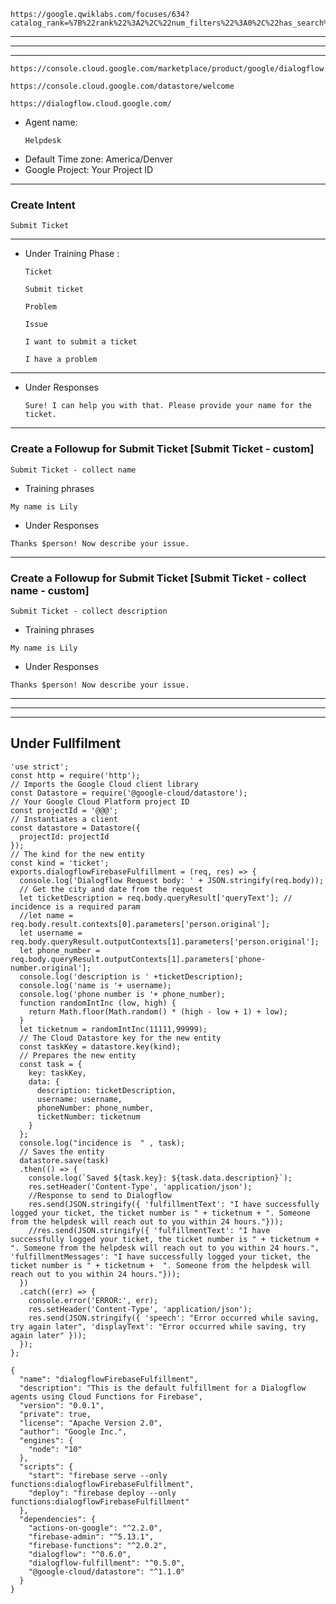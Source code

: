 ```
https://google.qwiklabs.com/focuses/634?catalog_rank=%7B%22rank%22%3A2%2C%22num_filters%22%3A0%2C%22has_search%22%3Atrue%7D&parent=catalog
```

---
---
---

```
https://console.cloud.google.com/marketplace/product/google/dialogflow.googleapis.com
```

```
https://console.cloud.google.com/datastore/welcome
```


```
https://dialogflow.cloud.google.com/
```


- Agent name: 
  ```
  Helpdesk
  ```
- Default Time zone: America/Denver
- Google Project: Your Project ID


---
### Create Intent

```
Submit Ticket
```

---

- Under Training Phase :
    ```
    Ticket
    ```

    ```
    Submit ticket
    ```

    ```
    Problem
    ```

    ```
    Issue
    ```

    ```
    I want to submit a ticket
    ```

    ```
    I have a problem
    ```
---

- Under Responses

    ```
    Sure! I can help you with that. Please provide your name for the ticket.
    ```

---

### Create a Followup for Submit Ticket [Submit Ticket - custom]

```
Submit Ticket - collect name
```

- Training phrases

```
My name is Lily
```

- Under Responses 

```
Thanks $person! Now describe your issue.
```


---

### Create a Followup for Submit Ticket [Submit Ticket - collect name - custom]

```
Submit Ticket - collect description
```

- Training phrases

```
My name is Lily
```

- Under Responses 

```
Thanks $person! Now describe your issue.
```




---
---
---

## Under Fullfilment



```
'use strict';
const http = require('http');
// Imports the Google Cloud client library
const Datastore = require('@google-cloud/datastore');
// Your Google Cloud Platform project ID
const projectId = '@@@';
// Instantiates a client
const datastore = Datastore({
  projectId: projectId
});
// The kind for the new entity
const kind = 'ticket';
exports.dialogflowFirebaseFulfillment = (req, res) => {
  console.log('Dialogflow Request body: ' + JSON.stringify(req.body));
  // Get the city and date from the request
  let ticketDescription = req.body.queryResult['queryText']; // incidence is a required param
  //let name = req.body.result.contexts[0].parameters['person.original'];
  let username = req.body.queryResult.outputContexts[1].parameters['person.original'];
  let phone_number = req.body.queryResult.outputContexts[1].parameters['phone-number.original'];
  console.log('description is ' +ticketDescription);
  console.log('name is '+ username);
  console.log('phone number is '+ phone_number);
  function randomIntInc (low, high) {
    return Math.floor(Math.random() * (high - low + 1) + low);
  }
  let ticketnum = randomIntInc(11111,99999);
  // The Cloud Datastore key for the new entity
  const taskKey = datastore.key(kind);
  // Prepares the new entity
  const task = {
    key: taskKey,
    data: {
      description: ticketDescription,
      username: username,
      phoneNumber: phone_number,
      ticketNumber: ticketnum
    }
  };
  console.log("incidence is  " , task);
  // Saves the entity
  datastore.save(task)
  .then(() => {
    console.log(`Saved ${task.key}: ${task.data.description}`);
    res.setHeader('Content-Type', 'application/json');
    //Response to send to Dialogflow
    res.send(JSON.stringify({ 'fulfillmentText': "I have successfully logged your ticket, the ticket number is " + ticketnum + ". Someone from the helpdesk will reach out to you within 24 hours."}));
    //res.send(JSON.stringify({ 'fulfillmentText': "I have successfully logged your ticket, the ticket number is " + ticketnum + ". Someone from the helpdesk will reach out to you within 24 hours.", 'fulfillmentMessages': "I have successfully logged your ticket, the ticket number is " + ticketnum +  ". Someone from the helpdesk will reach out to you within 24 hours."}));
  })
  .catch((err) => {
    console.error('ERROR:', err);
    res.setHeader('Content-Type', 'application/json');
    res.send(JSON.stringify({ 'speech': "Error occurred while saving, try again later", 'displayText': "Error occurred while saving, try again later" }));    
  });
};
```




```
{
  "name": "dialogflowFirebaseFulfillment",
  "description": "This is the default fulfillment for a Dialogflow agents using Cloud Functions for Firebase",
  "version": "0.0.1",
  "private": true,
  "license": "Apache Version 2.0",
  "author": "Google Inc.",
  "engines": {
    "node": "10"
  },
  "scripts": {
    "start": "firebase serve --only functions:dialogflowFirebaseFulfillment",
    "deploy": "firebase deploy --only functions:dialogflowFirebaseFulfillment"
  },
  "dependencies": {
    "actions-on-google": "^2.2.0",
    "firebase-admin": "^5.13.1",
    "firebase-functions": "^2.0.2",
    "dialogflow": "^0.6.0",
    "dialogflow-fulfillment": "^0.5.0",
    "@google-cloud/datastore": "^1.1.0"
  }
}
```